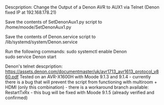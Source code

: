 Descpription: Change the Output of a Denon AVR to AUX1 via Telnet (Denon fixed IP at 192.168.178.21) 

Save the contents of SetDenonAux1.py script to /home/moode/SetDenonAux1.py

Save the contents of Denon.service script to /lib/systemd/system/Denon.service

Run the following commands:
    sudo systemctl enable Denon    
    sudo service Denon start
    
Denon's telnet descpription: https://assets.denon.com/documentmaster/uk/avr1713_avr1613_protocol_v860.pdf
Tested on an AVR-X1600H with Moode 9.1.3 and 9.1.4 
    - currently there is a bug that will prevent the script from functioning with multiroom + HDMI (only this combination)
    - there is a workaround branch available: RestartTxRx
    - this bug will be fixed with Moode 9.1.5 (already verified and confirmed)
